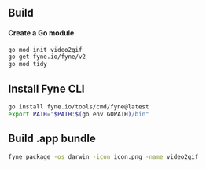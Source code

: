 ## Build

#### Create a Go module

```sh
go mod init video2gif
go get fyne.io/fyne/v2
go mod tidy
```

## Install Fyne CLI

```sh
go install fyne.io/tools/cmd/fyne@latest
export PATH="$PATH:$(go env GOPATH)/bin"
```

## Build .app bundle

```sh
fyne package -os darwin -icon icon.png -name video2gif
```
